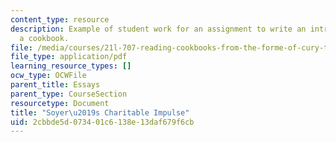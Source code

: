 ```yaml
---
content_type: resource
description: Example of student work for an assignment to write an introduction to
  a cookbook.
file: /media/courses/21l-707-reading-cookbooks-from-the-forme-of-cury-to-the-smitten-kitchen-spring-2017/2cbbde5d073401c6138e13daf679f6cb_MIT21L_707S17_Fourth_Essay.pdf
file_type: application/pdf
learning_resource_types: []
ocw_type: OCWFile
parent_title: Essays
parent_type: CourseSection
resourcetype: Document
title: "Soyer\u2019s Charitable Impulse"
uid: 2cbbde5d-0734-01c6-138e-13daf679f6cb
---
```

